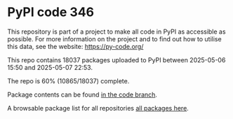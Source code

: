 # PyPI code 346

This repository is part of a project to make all code in PyPI as accessible as possible. For more information 
on the project and to find out how to utilise this data, see the website: https://py-code.org/

This repo contains 18037 packages uploaded to PyPI between 
2025-05-06 15:50 and 2025-05-07 22:53.

The repo is 60% (10865/18037) complete.

Package contents can be found [in the code branch](https://github.com/pypi-data/pypi-mirror-346/tree/code/packages).

A browsable package list for all repositories [all packages here](https://py-code.org/repositories/pypi-mirror-346).


